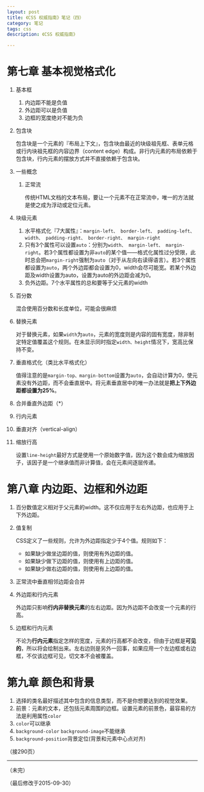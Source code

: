 ```yaml
---
layout: post
title: 《CSS 权威指南》笔记（四）
category: 笔记
tags: css
description: 《CSS 权威指南》

---
```


# 第七章 基本视觉格式化

1. 基本框

	1. 内边距不能是负值
	2. 外边距可以是负值
	3. 边框的宽度绝对不能为负
	
2. 包含块

	包含块是一个元素的『布局上下文』，包含块由最近的块级祖先框、表单元格或行内块祖先框的内容边界（content edge）构成。非行内元素的布局依赖于包含块，行内元素的摆放方式并不直接依赖于包含块。
	
3. 一些概念

	1. 正常流
		
		传统HTML文档的文本布局，要让一个元素不在正常流中，唯一的方法就是使之成为浮动或定位元素。
		
4. 块级元素

	1. 水平格式化『7大属性』：`margin-left、 border-left、 padding-left、 width、 padding-right、 border-right、 margin-right`
	2. 只有3个属性可以设置`auto`：分别为`width、 margin-left、 margin-right`。若3个属性都设置为非`auto`的某个值——格式化属性过分受限，此时总会把`margin-right`强制为`auto`（对于从左向右读得语言）。若3个属性都设置为`auto`，两个外边距都会设置为0，width会尽可能宽。若某个外边距及width设置为auto，设置为auto的外边距会减为0。
	3. 负外边距。7个水平属性的总和要等于父元素的width
	
5. 百分数

	混合使用百分数和长度单位，可能会很麻烦
	
6. 替换元素

	对于替换元素，如果`width`为`auto`，元素的宽度则是内容的固有宽度，除非制定特定值覆盖这个规则。在未显示同时指定`width、height`情况下，宽高比保持不变。
	
7. 垂直格式化（类比水平格式化）

	值得注意的是`margin-top、margin-bottom`设置为`auto`，会自动计算为0，使元素没有外边距，而不会垂直居中。将元素垂直居中的唯一办法就是**把上下外边距都设置为25%**。
	
8. 合并垂直外边距（*）

9. 行内元素

10. 垂直对齐（vertical-align）

11. 缩放行高

	设置`line-height`最好方式是使用一个原始数字值，因为这个数会成为缩放因子，该因子是一个继承值而非计算值，会在元素间逐层传递。
	
# 第八章 内边距、边框和外边距

1. 百分数值定义相对于父元素的width。这不仅应用于左右外边距，也应用于上下外边距。
2. 值复制

	CSS定义了一些规则，允许为外边距指定少于4个值。规则如下：
	
	* 如果缺少做坐边距的值，则使用有外边距的值。
	* 如果缺少做下边距的值，则使用有上边距的值。
	* 如果缺少做右边距的值，则使用有上边距的值。
	
3. 正常流中垂直相邻边距会合并
4. 外边距和行内元素

	外边距只影响**行内非替换元素**的左右边距。因为外边距不会改变一个元素的行高。

5. 边框和行内元素

	不论为**行内元素**指定怎样的宽度，元素的行高都不会改变，但由于边框是**可见的**，所以将会绘制出来。左右边则是另外一回事，如果应用一个左边框或右边框，不仅该边框可见，切文本不会被覆盖。

# 第九章 颜色和背景

1. 选择的类名最好描述其中包含的信息类型，而不是你想要达到的视觉效果。
2. 前景：元素的文本，还包括元素周围的边框。设置元素的前景色，最容易的方法是利用属性`color`
3. `color`可以继承
4. `background-color` `background-image`不能继承
5. `background-position`背景定位(背景和元素中心点对齐)


	







（接290页）	

---
	
（未完）

（最后修改于2015-09-30）